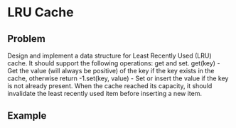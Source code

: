LRU Cache
===

## Problem

Design and implement a data structure for Least Recently Used (LRU) cache. It should support the following operations: get and set.
get(key) - Get the value (will always be positive) of the key if the key exists in the cache, otherwise return -1.set(key, value) - Set or insert the value if the key is not already present. When the cache reached its capacity, it should invalidate the least recently used item before inserting a new item.


## Example

